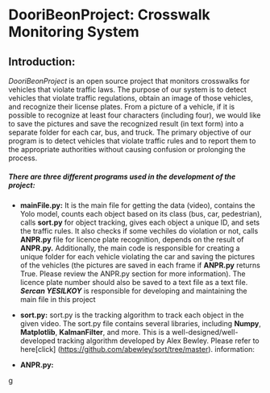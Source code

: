 # DooriBeonProject: Crosswalk Monitoring System

## Introduction:

*DooriBeonProject* is an open source project that monitors crosswalks for vehicles that violate traffic laws. The purpose of our system is to detect vehicles that violate traffic regulations, obtain an image of those vehicles, and recognize their license plates. From a picture of a vehicle, if it is possible to recognize at least four characters (including four), we would like to save the pictures and save the recognized result (in text form) into a separate folder for each car, bus, and truck. The primary objective of our program is to detect vehicles that violate traffic rules and to report them to the appropriate authorities without causing confusion or prolonging the process. 

##### There are three different programs used in the development of the project:

- **mainFile.py:**
    It is the main file for getting the data (video), contains the Yolo model, counts each object based on its class (bus, car, pedestrian), calls **sort.py** for object tracking, gives each object a unique ID, and sets the traffic rules.  It also checks if some vechiles do violation or not, calls **ANPR.py** file for licence plate recognition, depends on the result of **ANPR.py.** Additionally, the main code is responsible for creating a unique folder for each vehicle violating the car and saving the pictures of the vehicles (the pictures are saved in each frame if **ANPR.py** returns True. Please review the ANPR.py section for more information). The licence plate number should also be saved to a text file as a text file. ***Sercan YESILKOY*** is responsible for developing and maintaining the main file in this project 

- **sort.py:**
sort.py is the tracking algorithm to track each object in the given video. The sort.py file contains several libraries, including **Numpy**, **Matplotlib**, **KalmanFilter**, and more. This is a well-designed/well-developed tracking algorithm developed by Alex Bewley. Please refer to here[click] (https://github.com/abewley/sort/tree/master). information:

- **ANPR.py:**



g